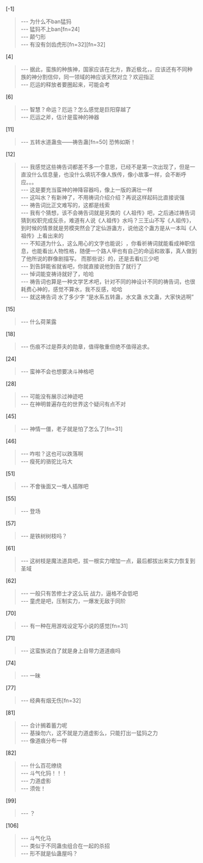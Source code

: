 
[-1] 
>--- 为什么不ban猛犸<br>
>--- 猛犸不上ban[fn=24]<br>
>--- 颠勺形<br>
>--- 有没有剑齿虎形[fn=32][fn=32]<br>

[4] 
>--- 据此，蛮族的种族神，国家应该在北方，靠近极北，。应该还有不同种族的神分割信仰，同一领域的神应该天然对立？欢迎指正<br>
>--- 厄运的释放者要圈起来，可能会考<br>

[6] 
>--- 智慧？命运？厄运？怎么感觉是巨阳穿越了<br>
>--- 厄运之斧，估计是蛮神的神器<br>

[11] 
>--- 五转水道蛊虫——祷告蛊[fn=50]
恐怖如斯！<br>

[12] 
>--- 我感觉这些祷告词都差不多一个意思，已经不是第一次出现了，但是一直没什么信息量，也没什么填坑不像人族传，像小故事一样，会不断呼应。。。<br>
>--- 这是要充当蛮神的神降容器吗，像上一版的满壮一样<br>
>--- 这叫水？有新神了，不用祷词介绍介绍？再说这样起码比直接说强<br>
>--- 祷告词比正文难写的，这都是线索<br>
>--- 我有个猜想，该不会祷告词就是另类的《人祖传》吧，之后通过祷告词猜到权职完成反杀，难道有人说《人祖传》水吗？三王山不写《人祖传》，到时候的情景就是劳模突然会了定仙游蛊方，说他这个蛊方是从一本叫《人祖传》上看出来的<br>
>--- 不知道为什么，这么用心的文字也能说氵，你看祈祷词就能看成神职信息，也能看出人物性格，随便一个路人甲也有自己的命运和故事，真人做到了他所说的群像剧描写。
而那些说氵的，还是去看tj三少吧<br>
>--- 到告辞能省就省吧，你就直接说他到告了就行了<br>
>--- 悼词能变祷诗就好了，哈哈<br>
>--- 祷告词也算是一种文学艺术吧，针对不同的神设计不同的祷告词，也很耗费心神的，感觉不算水，我不反感，哈哈<br>
>--- 就这祷告词 水了多少字 “是水系五转蛊，水文蛊 水文蛊，大家快逃啊”<br>

[15] 
>--- 什么荷莱露<br>

[18] 
>--- 伤痕不过是莽夫的勋章，值得敬重但绝不值得追求。<br>

[24] 
>--- 蛮神不会也想要决斗神格吧<br>

[28] 
>--- 可能没有展示过神迹吧<br>
>--- 在神明普遍存在的世界这个疑问有点不对<br>

[45] 
>--- 神情一僵，老子就是怕了怎么了[fn=31]<br>

[46] 
>--- 咋啦？这也可以跌落啊<br>
>--- 瘦死的骆驼比马大<br>

[51] 
>--- 不會後面又一堆人插隊吧<br>

[55] 
>--- 登场<br>

[57] 
>--- 是铁树树枝吗？<br>

[61] 
>--- 这树枝是魔法道具吧，拔一根实力增加一点，最后都拔出来实力恢复到圣域<br>

[62] 
>--- 一般只有苦修士才这么玩
战力，逼格不会低吧<br>
>--- 童虎是吧，压制实力，一爆发无敌于同阶<br>

[70] 
>--- 有一种在用游戏设定写小说的感觉[fn=31]<br>

[71] 
>--- 这蛮族说白了就是身上自带力道道痕吗<br>

[74] 
>--- 一昧<br>

[77] 
>--- 经典有烟无伤[fn=32]<br>

[81] 
>--- 合计搁着蓄力呢<br>
>--- 基操勿六，这不就是力道虚影么，只能打出一猛犸之力<br>
>--- 像道痕分布一样<br>

[82] 
>--- 什么百花缭绕<br>
>--- 斗气化犸！！！<br>
>--- 力道虚影<br>
>--- 须佐！<br>

[99] 
>--- ？<br>

[106] 
>--- 斗气化马<br>
>--- 类似于不同蛊虫组合在一起的杀招<br>
>--- 形不就是仙蛊屋吗？<br>
